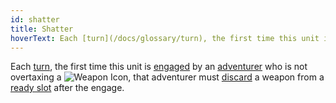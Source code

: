 ```yaml
---
id: shatter
title: Shatter
hoverText: Each [turn](/docs/glossary/turn), the first time this unit is [engaged](/docs/glossary/engage) by an [adventurer](/docs/glossary/adventurer) who is not overtaxing a Weapon item, that adventurer must [discard](/docs/glossary/discard) a weapon from a [ready slot](/docs/glossary/item) after the engage.
---
```


Each [turn](/docs/glossary/turn), the first time this unit is [engaged](/docs/glossary/engage) by an [adventurer](/docs/glossary/adventurer) who is not overtaxing a <img src="/icons/weapon.svg" alt="Weapon Icon" class="icon-svg" />, that adventurer must [discard](/docs/glossary/discard) a weapon from a [ready slot](/docs/glossary/item) after the engage.
